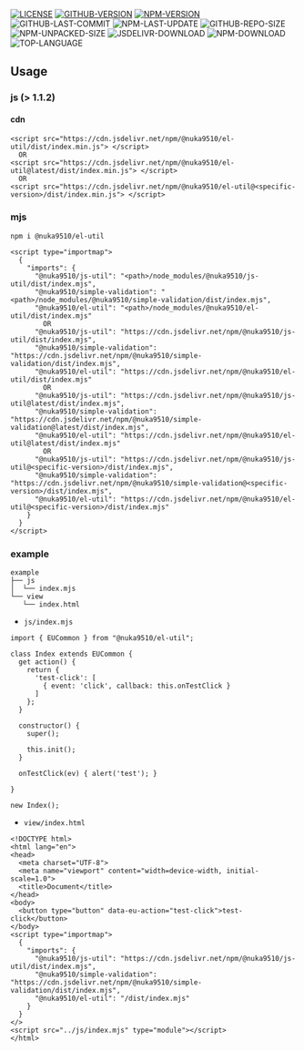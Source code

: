[![LICENSE][license]][license-url]
[![GITHUB-VERSION][github-version]][github-version-url]
[![NPM-VERSION][npm-version]][npm-version-url]
![GITHUB-LAST-COMMIT][github-last-commit]
![NPM-LAST-UPDATE][npm-last-update]
![GITHUB-REPO-SIZE][github-repo-size]
![NPM-UNPACKED-SIZE][npm-unpacked-size]
![JSDELIVR-DOWNLOAD][jsdelivr-download]
![NPM-DOWNLOAD][npm-download]
![TOP-LANGUAGE][top-language]

[license]: https://img.shields.io/npm/l/%40nuka9510%2Fel-util
[license-url]: https://github.com/nuka9510/el-util/blob/main/LICENSE

[github-version]: https://img.shields.io/github/package-json/v/nuka9510/el-util?logo=github
[github-version-url]: https://github.com/nuka9510/el-util

[npm-version]: https://img.shields.io/npm/v/%40nuka9510%2Fel-util?logo=npm
[npm-version-url]: https://www.npmjs.com/package/@nuka9510/el-util

[github-last-commit]: https://img.shields.io/github/last-commit/nuka9510/el-util?logo=github

[npm-last-update]: https://img.shields.io/npm/last-update/%40nuka9510%2Fel-util?logo=npm

[github-repo-size]: https://img.shields.io/github/repo-size/nuka9510/el-util?logo=github

[npm-unpacked-size]: https://img.shields.io/npm/unpacked-size/%40nuka9510%2Fel-util?logo=npm

[jsdelivr-download]: https://img.shields.io/jsdelivr/npm/hm/%40nuka9510/el-util?logo=jsdelivr

[npm-download]: https://img.shields.io/npm/dm/%40nuka9510%2Fel-util?logo=npm

[top-language]: https://img.shields.io/github/languages/top/nuka9510/el-util

## Usage
### js (> 1.1.2)
#### cdn
```
<script src="https://cdn.jsdelivr.net/npm/@nuka9510/el-util/dist/index.min.js"> </script>
  OR
<script src="https://cdn.jsdelivr.net/npm/@nuka9510/el-util@latest/dist/index.min.js"> </script>
  OR
<script src="https://cdn.jsdelivr.net/npm/@nuka9510/el-util@<specific-version>/dist/index.min.js"> </script>
```
### mjs
```
npm i @nuka9510/el-util
```
```
<script type="importmap">
  {
    "imports": {
      "@nuka9510/js-util": "<path>/node_modules/@nuka9510/js-util/dist/index.mjs",
      "@nuka9510/simple-validation": "<path>/node_modules/@nuka9510/simple-validation/dist/index.mjs",
      "@nuka9510/el-util": "<path>/node_modules/@nuka9510/el-util/dist/index.mjs"
        OR
      "@nuka9510/js-util": "https://cdn.jsdelivr.net/npm/@nuka9510/js-util/dist/index.mjs",
      "@nuka9510/simple-validation": "https://cdn.jsdelivr.net/npm/@nuka9510/simple-validation/dist/index.mjs",
      "@nuka9510/el-util": "https://cdn.jsdelivr.net/npm/@nuka9510/el-util/dist/index.mjs"
        OR
      "@nuka9510/js-util": "https://cdn.jsdelivr.net/npm/@nuka9510/js-util@latest/dist/index.mjs",
      "@nuka9510/simple-validation": "https://cdn.jsdelivr.net/npm/@nuka9510/simple-validation@latest/dist/index.mjs",
      "@nuka9510/el-util": "https://cdn.jsdelivr.net/npm/@nuka9510/el-util@latest/dist/index.mjs"
        OR
      "@nuka9510/js-util": "https://cdn.jsdelivr.net/npm/@nuka9510/js-util@<specific-version>/dist/index.mjs",
      "@nuka9510/simple-validation": "https://cdn.jsdelivr.net/npm/@nuka9510/simple-validation@<specific-version>/dist/index.mjs",
      "@nuka9510/el-util": "https://cdn.jsdelivr.net/npm/@nuka9510/el-util@<specific-version>/dist/index.mjs"
    }
  }
</script>
```
### example
```
example
├── js
│  └── index.mjs
└── view
   └── index.html
```
- `js/index.mjs`
```
import { EUCommon } from "@nuka9510/el-util";

class Index extends EUCommon {
  get action() {
    return {
      'test-click': [
        { event: 'click', callback: this.onTestClick }
      ]
    };
  }

  constructor() {
    super();
    
    this.init();
  }

  onTestClick(ev) { alert('test'); }

}

new Index();
```
- `view/index.html`
```
<!DOCTYPE html>
<html lang="en">
<head>
  <meta charset="UTF-8">
  <meta name="viewport" content="width=device-width, initial-scale=1.0">
  <title>Document</title>
</head>
<body>
  <button type="button" data-eu-action="test-click">test-click</button>
</body>
<script type="importmap">
  {
    "imports": {
      "@nuka9510/js-util": "https://cdn.jsdelivr.net/npm/@nuka9510/js-util/dist/index.mjs",
      "@nuka9510/simple-validation": "https://cdn.jsdelivr.net/npm/@nuka9510/simple-validation/dist/index.mjs",
      "@nuka9510/el-util": "/dist/index.mjs"
    }
  }
</>
<script src="../js/index.mjs" type="module"></script>
</html>
```